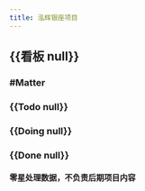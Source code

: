 ```yaml
---
title: 泓辉银座项目
---
```


## {{看板 null}}
### #Matter
#### 

### {{Todo null}}
#### 

### {{Doing null}}
#### 

### {{Done null}}
#### 零星处理数据，不负责后期项目内容
